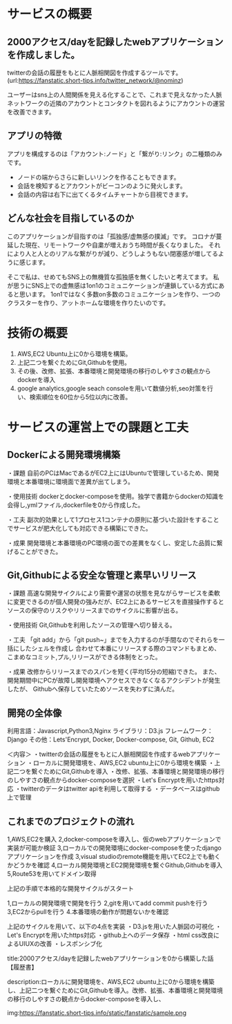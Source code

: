 

# サービスの概要

2000アクセス/dayを記録したwebアプリケーションを作成しました。
-

twitterの会話の履歴をもとに人脈相関図を作成するツールです。
(url:https://fanstatic.short-tips.info/twitter_network/@nominz)

ユーザーはsns上の人間関係を見える化することで、これまで見えなかった人脈ネットワークの近隣のアカウントとコンタクトを図れるようにアカウントの運営を改善できます。


## アプリの特徴

アプリを構成するのは「アカウント:ノード」と「繋がり:リンク」の二種類のみです。
- ノードの端からさらに新しいリンクを作ることもできます。
- 会話を検知するとアカウントがビーコンのように発火します。
- 会話の内容は右下に出てくるタイムチャートから目視できます。


## どんな社会を目指しているのか

このアプリケーションが目指すのは「孤独感/虚無感の撲滅」です。
コロナが蔓延した現在、リモートワークや自粛が増えおうち時間が長くなりました。
それにより人と人とのリアルな繋がりが減り、どうしようもない閉塞感が増してるように感じます。

そこで私は、せめてもSNS上の無機質な孤独感を無くしたいと考えてます。
私が思うにSNS上での虚無感は1on1のコミュニケーションが連鎖している方式にあると思います。
1on1ではなく多数on多数のコミュニケーションを作り、一つのクラスターを作り、アットホームな環境を作りたいのです。





# 技術の概要

1. AWS,EC2 Ubuntu上に0から環境を構築。
1. 上記二つを繋ぐためにGit,Githubを使用。
1. その後、改修、拡張、本番環境と開発環境の移行のしやすさの観点からdockerを導入
1. google analytics,google seach consoleを用いて数値分析,seo対策を行い、検索順位を60位から5位以内に改善。


# サービスの運営上での課題と工夫



## Dockerによる開発環境構築

・課題
自前のPCはMacであるがEC2上にはUbuntuで管理しているため、開発環境と本番環境に環境面で差異が出てしまう。

・使用技術
dockerとdocker-composeを使用。独学で書籍からdockerの知識を会得し,ymlファイル,dockerfileを0から作成した。

・工夫
副次的効果として1プロセス1コンテナの原則に基づいた設計をすることでサービスが肥大化しても対応できる構築にできた。

・成果
開発環境と本番環境のPC環境の面での差異をなくし、安定した品質に繋げることができた。


## Git,Githubによる安全な管理と素早いリリース

・課題
高速な開発サイクルにより需要や運営の状態を見ながらサービスを柔軟に変更できるのが個人開発の強みだが、EC2上にあるサービスを直接操作するとソースの保守のリスクやリリースまでのサイクルに影響が出る。

・使用技術
Git,Githubを利用したソースの管理へ切り替える。

・工夫
「git add」から「git push~」までを入力するのが手間なのでそれらを一括にしたシェルを作成し
合わせて本番にリリースする際のコマンドもまとめ、こまめなコミット,プル,リリースができる体制をとった。

・成果
改修からリリースまでのスパンを短く(平均15分の短縮)できた。
また、開発期間中にPCが故障し開発環境へアクセスできなくなるアクシデントが発生したが、
Githubへ保存していたためソースを失わずに済んだ。


## 開発の全体像

利用言語：Javascript,Python3,Nginx
ライブラリ：D3.js 
フレームワーク：Django
その他：Lets'Encrypt, Docker, Docker-compose, Git, Github, EC2


＜内容＞
・twitterの会話の履歴をもとに人脈相関図を作成するwebアプリケーション
・ローカルに開発環境を、AWS,EC2 ubuntu上に0から環境を構築
・上記二つを繋ぐためにGit,Githubを導入
・改修、拡張、本番環境と開発環境の移行のしやすさの観点からdocker-composeを選択
・Let's Encryptを用いたhttps対応
・twitterのデータはtwitter apiを利用して取得する
・データベースはgithub上で管理


## これまでのプロジェクトの流れ

1,AWS,EC2を購入
2,docker-composeを導入し、仮のwebアプリケーションで実装が可能か検証
3,ローカルでの開発環境にdocker-composeを使ったdjangoアプリケーションを作成
3,visual studioのremote機能を用いてEC2上でも動くかどうかを確認
4,ローカル開発環境とEC2開発環境を繋ぐGithub,Githubを導入
5,Route53を用いてドメイン取得

上記の手順で本格的な開発サイクルがスタート

  1,ローカルの開発環境で開発を行う
  2,gitを用いてadd commit pushを行う
  3,EC2からpullを行う
  4.本番環境の動作が問題ないかを確認

上記のサイクルを用いて、以下の4点を実装
・D3.jsを用いた人脈図の可視化
・Let's Encryptを用いたhttps対応
・github上へのデータ保存
・html css改良によるUIUXの改善
・レスポンシブ化




title:2000アクセス/dayを記録したwebアプリケーションを0から構築した話【履歴書】

description:ローカルに開発環境を、AWS,EC2 ubuntu上に0から環境を構築し、上記二つを繋ぐためにGit,Githubを導入。改修、拡張、本番環境と開発環境の移行のしやすさの観点からdocker-composeを導入し、

img:https://fanstatic.short-tips.info/static/fanstatic/sample.png
